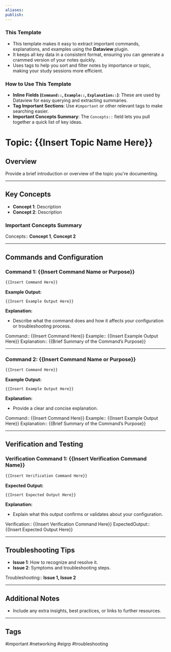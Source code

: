 ```yaml
---
aliases: 
publish: 
---
```

### This Template
- This template makes it easy to extract important commands, explanations, and examples using the **Dataview** plugin.
- It keeps all key data in a consistent format, ensuring you can generate a crammed version of your notes quickly.
- Uses tags to help you sort and filter notes by importance or topic, making your study sessions more efficient.
### How to Use This Template
- **Inline Fields (`Command::`, `Example::`, `Explanation::`)**: These are used by Dataview for easy querying and extracting summaries.
- **Tag Important Sections**: Use `#important` or other relevant tags to make searching easier.
- **Important Concepts Summary**: The `Concepts::` field lets you pull together a quick list of key ideas.

# Topic: {{Insert Topic Name Here}}

## Overview
Provide a brief introduction or overview of the topic you're documenting.

---
## Key Concepts
- **Concept 1**: Description
- **Concept 2**: Description
### Important Concepts Summary
Concepts:: **Concept 1**, **Concept 2**

---
## Commands and Configuration

### Command 1: {{Insert Command Name or Purpose}}
```bash
{{Insert Command Here}}
```
**Example Output:**
```
{{Insert Example Output Here}}
```
**Explanation:**
- Describe what the command does and how it affects your configuration or troubleshooting process.

Command:: {{Insert Command Here}}
Example:: {{Insert Example Output Here}}
Explanation:: {{Brief Summary of the Command’s Purpose}}

---
### Command 2: {{Insert Command Name or Purpose}}
```bash
{{Insert Command Here}}
```
**Example Output:**
```
{{Insert Example Output Here}}
```
**Explanation:**
- Provide a clear and concise explanation.

Command:: {{Insert Command Here}}
Example:: {{Insert Example Output Here}}
Explanation:: {{Brief Summary of the Command’s Purpose}}

---

## Verification and Testing

### Verification Command 1: {{Insert Verification Command Name}}
```bash
{{Insert Verification Command Here}}
```
**Expected Output:**
```
{{Insert Expected Output Here}}
```

**Explanation:**
- Explain what this output confirms or validates about your configuration.

Verification:: {{Insert Verification Command Here}}
ExpectedOutput:: {{Insert Expected Output Here}}

---

## Troubleshooting Tips
- **Issue 1**: How to recognize and resolve it.
- **Issue 2**: Symptoms and troubleshooting steps.

Troubleshooting:: **Issue 1, Issue 2**

---

## Additional Notes
- Include any extra insights, best practices, or links to further resources.

---

## Tags
#important #networking #eigrp #troubleshooting

